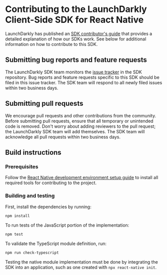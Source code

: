 Contributing to the LaunchDarkly Client-Side SDK for React Native
================================================

LaunchDarkly has published an [SDK contributor's guide](https://docs.launchdarkly.com/sdk/concepts/contributors-guide) that provides a detailed explanation of how our SDKs work. See below for additional information on how to contribute to this SDK.

Submitting bug reports and feature requests
------------------

The LaunchDarkly SDK team monitors the [issue tracker](https://github.com/launchdarkly/react-native-client-sdk/issues) in the SDK repository. Bug reports and feature requests specific to this SDK should be filed in this issue tracker. The SDK team will respond to all newly filed issues within two business days.

Submitting pull requests
------------------

We encourage pull requests and other contributions from the community. Before submitting pull requests, ensure that all temporary or unintended code is removed. Don't worry about adding reviewers to the pull request; the LaunchDarkly SDK team will add themselves. The SDK team will acknowledge all pull requests within two business days.

Build instructions
------------------

### Prerequisites

Follow the [React Native development environment setup guide](https://reactnative.dev/docs/environment-setup) to install all required tools for contributing to the project.

### Building and testing

First, install the dependencies by running:
```
npm install
```

To run tests of the JavaScript portion of the implementation:
```
npm test
```

To validate the TypeScript module definition, run:
```
npm run check-typescript
```

Testing the native module implementation must be done by integrating the SDK into an application, such as one created with `npx react-native init`.
